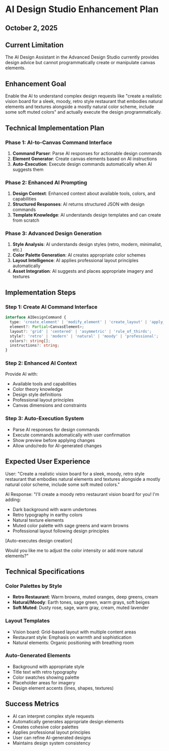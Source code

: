# AI Design Studio Enhancement Plan
## October 2, 2025

## Current Limitation
The AI Design Assistant in the Advanced Design Studio currently provides design advice but cannot programmatically create or manipulate canvas elements.

## Enhancement Goal
Enable the AI to understand complex design requests like "create a realistic vision board for a sleek, moody, retro style restaurant that embodies natural elements and textures alongside a mostly natural color scheme, include some soft muted colors" and actually execute the design programmatically.

## Technical Implementation Plan

### Phase 1: AI-to-Canvas Command Interface
1. **Command Parser**: Parse AI responses for actionable design commands
2. **Element Generator**: Create canvas elements based on AI instructions
3. **Auto-Execution**: Execute design commands automatically when AI suggests them

### Phase 2: Enhanced AI Prompting
1. **Design Context**: Enhanced context about available tools, colors, and capabilities
2. **Structured Responses**: AI returns structured JSON with design commands
3. **Template Knowledge**: AI understands design templates and can create from scratch

### Phase 3: Advanced Design Generation
1. **Style Analysis**: AI understands design styles (retro, modern, minimalist, etc.)
2. **Color Palette Generation**: AI creates appropriate color schemes
3. **Layout Intelligence**: AI applies professional layout principles automatically
4. **Asset Integration**: AI suggests and places appropriate imagery and textures

## Implementation Steps

### Step 1: Create AI Command Interface
```typescript
interface AIDesignCommand {
  type: 'create_element' | 'modify_element' | 'create_layout' | 'apply_style';
  element?: Partial<CanvasElement>;
  layout?: 'grid' | 'centered' | 'asymmetric' | 'rule_of_thirds';
  style?: 'retro' | 'modern' | 'natural' | 'moody' | 'professional';
  colors?: string[];
  instructions?: string;
}
```

### Step 2: Enhanced AI Context
Provide AI with:
- Available tools and capabilities
- Color theory knowledge
- Design style definitions
- Professional layout principles
- Canvas dimensions and constraints

### Step 3: Auto-Execution System
- Parse AI responses for design commands
- Execute commands automatically with user confirmation
- Show preview before applying changes
- Allow undo/redo for AI-generated changes

## Expected User Experience

User: "Create a realistic vision board for a sleek, moody, retro style restaurant that embodies natural elements and textures alongside a mostly natural color scheme, include some soft muted colors."

AI Response: "I'll create a moody retro restaurant vision board for you! I'm adding:
- Dark background with warm undertones
- Retro typography in earthy colors
- Natural texture elements
- Muted color palette with sage greens and warm browns
- Professional layout following design principles

[Auto-executes design creation]

Would you like me to adjust the color intensity or add more natural elements?"

## Technical Specifications

### Color Palettes by Style
- **Retro Restaurant**: Warm browns, muted oranges, deep greens, cream
- **Natural/Moody**: Earth tones, sage green, warm grays, soft beiges
- **Soft Muted**: Dusty rose, sage, warm gray, cream, muted lavender

### Layout Templates
- Vision board: Grid-based layout with multiple content areas
- Restaurant style: Emphasis on warmth and sophistication
- Natural elements: Organic positioning with breathing room

### Auto-Generated Elements
- Background with appropriate style
- Title text with retro typography
- Color swatches showing palette
- Placeholder areas for imagery
- Design element accents (lines, shapes, textures)

## Success Metrics
- AI can interpret complex style requests
- Automatically generates appropriate design elements
- Creates cohesive color palettes
- Applies professional layout principles
- User can refine AI-generated designs
- Maintains design system consistency